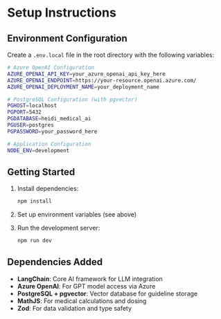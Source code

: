 # Setup Instructions

## Environment Configuration

Create a `.env.local` file in the root directory with the following variables:

```bash
# Azure OpenAI Configuration
AZURE_OPENAI_API_KEY=your_azure_openai_api_key_here
AZURE_OPENAI_ENDPOINT=https://your-resource.openai.azure.com/
AZURE_OPENAI_DEPLOYMENT_NAME=your_deployment_name

# PostgreSQL Configuration (with pgvector)
PGHOST=localhost
PGPORT=5432
PGDATABASE=heidi_medical_ai
PGUSER=postgres
PGPASSWORD=your_password_here

# Application Configuration
NODE_ENV=development
```

## Getting Started

1. Install dependencies:
   ```bash
   npm install
   ```

2. Set up environment variables (see above)

3. Run the development server:
   ```bash
   npm run dev
   ```

## Dependencies Added

- **LangChain**: Core AI framework for LLM integration
- **Azure OpenAI**: For GPT model access via Azure
- **PostgreSQL + pgvector**: Vector database for guideline storage
- **MathJS**: For medical calculations and dosing
- **Zod**: For data validation and type safety 
